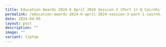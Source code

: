```yaml
---
title: Education Awards 2024 6 April 2024 Session 3 (Part 1) @ Cairnhill CC
permalink: /education-awards-2024-6-april-2024-session-3-part-1-cairnhill-cc/
date: 2024-04-05
layout: post
description: ""
image: ""
variant: tiptap
---
```

